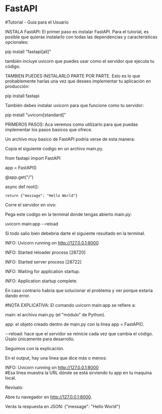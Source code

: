 # FastAPI

#Tutorial - Guía para el Usuario

INSTALA FastAPI:
El primer paso es instalar FastAPI.
Para el tutorial, es posible que quieras instalarlo con todas las dependencias y características opcionales:

pip install "fastapi[all]"

también incluye uvicorn que puedes usar como el servidor que ejecuta tu código.

TAMBIEN PUEDES INSTALARLO PARTE POR PARTE.
Esto es lo que probablemente harías una vez que desees implementar tu aplicación en producción: 

pip install fastapi

También debes instalar uvicorn para que funcione como tu servidor: 

pip install "uvicorn[standard]"

PRIMEROS PASOS:
Aca veremos como utilizarlo para que puedas implementar los pasos basicos que ofrece.

Un archivo muy basico de FastAPI podría verse de esta manera:

Copia el siguiente codigo en un archivo main.py.



from fastapi import FastAPI

app = FastAPI()

@app.get("/")

async def root():
    
    return {"message": "Hello World"}       



Corre el servidor en vivo:

Pega este codigo en la terminal donde tengas abierto main.py:

uvicorn main:app --reload

Si todo salio bien debebria darte el siguiente resultado en la terminal.

INFO:     Uvicorn running on http://127.0.0.1:8000

INFO:     Started reloader process [28720]

INFO:     Started server process [28722]

INFO:     Waiting for application startup.

INFO:     Application startup complete.


En caso contrario habria que solucionar el problema y ver porque estaria dando error.

#NOTA EXPLICATIVA:
El comando uvicorn main:app se refiere a:

main: el archivo main.py (el "módulo" de Python).

app: el objeto creado dentro de main.py con la línea app = FastAPI().

--reload: hace que el servidor se reinicie cada vez que cambia el código. Úsalo únicamente para desarrollo.

Seguimos con la explicación.

En el output, hay una línea que dice más o menos: 

INFO: Uvicorn running on http://127.0.0.1:8000  
#Esa línea muestra la URL dónde se está sirviendo tu app en tu maquina local.

Revísalo:

Abre tu navegador en http://127.0.0.1:8000.

Verás la respuesta en JSON: {"message": "Hello World"}






















